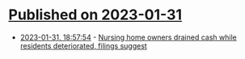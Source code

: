 # [Published on 2023-01-31](index.md)

* [2023-01-31, 18:57:54](https://news.ycombinator.com/item?id=34599974) - [Nursing home owners drained cash while residents deteriorated, filings suggest](https://text.npr.org/1139783599)
